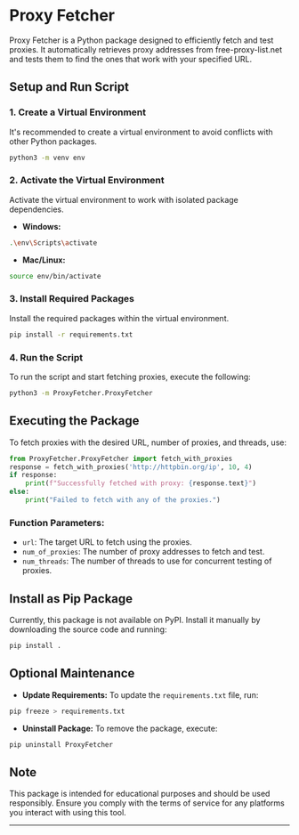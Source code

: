 
# Proxy Fetcher

Proxy Fetcher is a Python package designed to efficiently fetch and test proxies. It automatically retrieves proxy addresses from free-proxy-list.net and tests them to find the ones that work with your specified URL.

## Setup and Run Script

### 1. Create a Virtual Environment

It's recommended to create a virtual environment to avoid conflicts with other Python packages.

```bash
python3 -m venv env
```

### 2. Activate the Virtual Environment

Activate the virtual environment to work with isolated package dependencies.

- **Windows:**
```bash
.\env\Scripts\activate
```

- **Mac/Linux:**
```bash
source env/bin/activate
```

### 3. Install Required Packages

Install the required packages within the virtual environment.

```bash
pip install -r requirements.txt
```

### 4. Run the Script

To run the script and start fetching proxies, execute the following:

```bash
python3 -m ProxyFetcher.ProxyFetcher
```

## Executing the Package

To fetch proxies with the desired URL, number of proxies, and threads, use:

```python
from ProxyFetcher.ProxyFetcher import fetch_with_proxies
response = fetch_with_proxies('http://httpbin.org/ip', 10, 4)
if response:
    print(f"Successfully fetched with proxy: {response.text}")
else:
    print("Failed to fetch with any of the proxies.")
```

### Function Parameters:

- `url`: The target URL to fetch using the proxies.
- `num_of_proxies`: The number of proxy addresses to fetch and test.
- `num_threads`: The number of threads to use for concurrent testing of proxies.

## Install as Pip Package

Currently, this package is not available on PyPI. Install it manually by downloading the source code and running:

```bash
pip install .
```

## Optional Maintenance

- **Update Requirements:** 
To update the `requirements.txt` file, run:

```bash
pip freeze > requirements.txt
```

- **Uninstall Package:**
To remove the package, execute:

```bash
pip uninstall ProxyFetcher
```

## Note

This package is intended for educational purposes and should be used responsibly. Ensure you comply with the terms of service for any platforms you interact with using this tool.

---